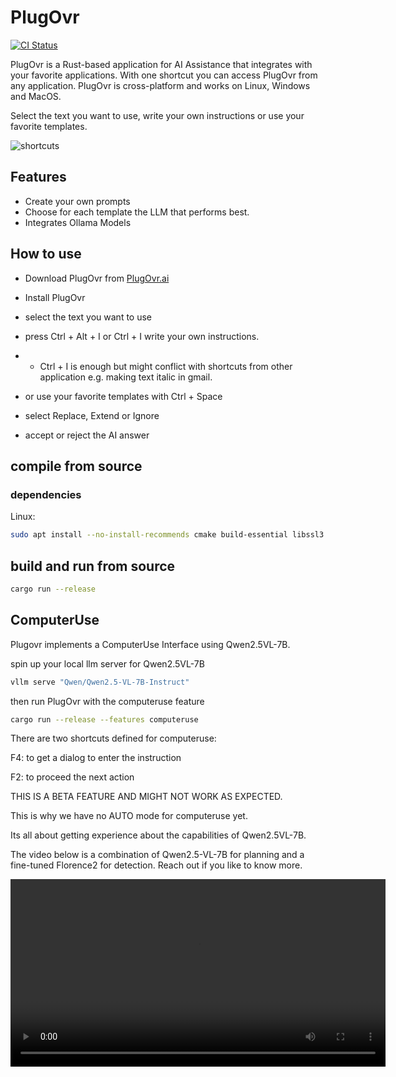# PlugOvr

[![CI Status](https://github.com/PlugOvr-ai/PlugOvr/actions/workflows/check_everything.yml/badge.svg)](https://github.com/PlugOvr-ai/PlugOvr/actions)

PlugOvr is a Rust-based application for AI Assistance that integrates with your favorite applications. With one shortcut you can access PlugOvr from any application. PlugOvr is cross-platform and works on Linux, Windows and MacOS.

Select the text you want to use, write your own instructions or use your favorite templates.

![shortcuts](https://plugovr.ai/images/shortcuts.jpg)

## Features

- Create your own prompts
- Choose for each template the LLM that performs best.
- Integrates Ollama Models 

## How to use

- Download PlugOvr from [PlugOvr.ai](https://plugovr.ai)
- Install PlugOvr
- select the text you want to use
- press Ctrl + Alt + I  or Ctrl + I  write your own instructions.
- - Ctrl + I is enough but might conflict with shortcuts from other application e.g. making text italic in gmail.

- or use your favorite templates with Ctrl + Space
- select Replace, Extend or Ignore
- accept or reject the AI answer

## compile from source

### dependencies

Linux:
```bash
sudo apt install --no-install-recommends cmake build-essential libssl3 libdbus-1-3 libglfw3-dev libgtk-3-dev libxcb1-dev libxcb-render0-dev libxcb-shape0-dev libxcb-xfixes0-dev libxdo-dev
```


## build and run from source

```bash
cargo run --release
```


## ComputerUse

Plugovr implements a ComputerUse Interface using Qwen2.5VL-7B. 

spin up your local llm server for Qwen2.5VL-7B

```bash
vllm serve "Qwen/Qwen2.5-VL-7B-Instruct"
```

then run PlugOvr with the computeruse feature

```bash
cargo run --release --features computeruse
```

There are two shortcuts defined for computeruse:

F4: to get a dialog to enter the instruction

F2: to proceed the next action

THIS IS A BETA FEATURE AND MIGHT NOT WORK AS EXPECTED.

This is why we have no AUTO mode for computeruse yet. 

Its all about getting experience about the capabilities of Qwen2.5VL-7B.

The video below is a combination of Qwen2.5-VL-7B for planning and a fine-tuned Florence2 for detection.
Reach out if you like to know more.

<video width="600" controls>
  <source src="https://deepkomma.de/PlugOvr_Remote.mov" type="video/mp4">
  Your browser does not support the video tag.
</video>

